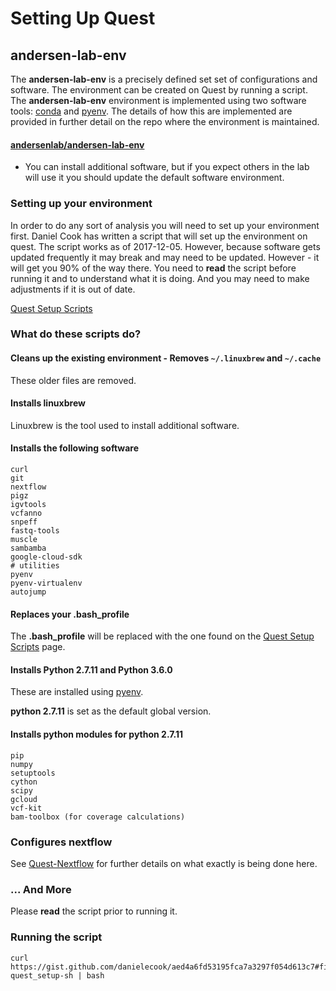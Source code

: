 # Setting Up Quest

## andersen-lab-env

The __andersen-lab-env__ is a precisely defined set set of configurations and software. The environment can be created on Quest by running a script. The __andersen-lab-env__ environment is implemented using two software tools: [conda](https://conda.io/docs) and [pyenv](https://github.com/pyenv/pyenv). The details of how this are implemented are provided in further detail on the repo where the environment is maintained.

#### [andersenlab/andersen-lab-env](https://github.com/AndersenLab/andersen-lab-env)

* You can install additional software, but if you expect others in the lab will use it you should update the default software environment.


### Setting up your environment

In order to do any sort of analysis you will need to set up your environment first. Daniel Cook has written a script that will set up the environment on quest. The script works as of 2017-12-05. However, because software gets updated frequently it may break and may need to be updated. However - it will get you 90% of the way there. You need to __read__ the script before running it and to understand what it is doing. And you may need to make adjustments if it is out of date.

[Quest Setup Scripts](https://gist.github.com/danielecook/aed4a6fd53195fca7a3297f054d613c7)

### What do these scripts do?

#### Cleans up the existing environment - Removes `~/.linuxbrew` and `~/.cache`

These older files are removed.

#### Installs linuxbrew

Linuxbrew is the tool used to install additional software.

#### Installs the following software

```
curl
git
nextflow
pigz
igvtools
vcfanno
snpeff
fastq-tools
muscle
sambamba
google-cloud-sdk
# utilities
pyenv
pyenv-virtualenv
autojump
```

#### Replaces your .bash_profile

The __.bash_profile__ will be replaced with the one found on the [Quest Setup Scripts](https://gist.github.com/danielecook/aed4a6fd53195fca7a3297f054d613c7) page.

#### Installs Python 2.7.11 and Python 3.6.0

These are installed using [pyenv](https://github.com/pyenv/pyenv).

__python 2.7.11__ is set as the default global version.

#### Installs python modules for python 2.7.11

```
pip
numpy
setuptools
cython
scipy
gcloud
vcf-kit
bam-toolbox (for coverage calculations)
```

### Configures nextflow

See [Quest-Nextflow](quest-nextflow) for further details on what exactly is being done here.


### ... And More

Please __read__ the script prior to running it.

### Running the script

```
curl https://gist.github.com/danielecook/aed4a6fd53195fca7a3297f054d613c7#file-quest_setup-sh | bash 
```